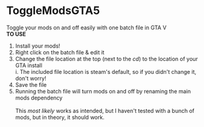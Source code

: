 # ToggleModsGTA5
Toggle your mods on and off easily with one batch file in GTA V
<br>
**TO USE**
1. Install your mods!
2. Right click on the batch file & edit it
3. Change the file location at the top (next to the *cd*) to the location of your GTA install
<br>i. The included file location is steam's default, so if you didn't change it, don't worry!
4. Save the file
5. Running the batch file will turn mods on and off by renaming the main mods dependency
<br><br>This *most likely* works as intended, but I haven't tested with a bunch of mods, but in theory, it should work. 
